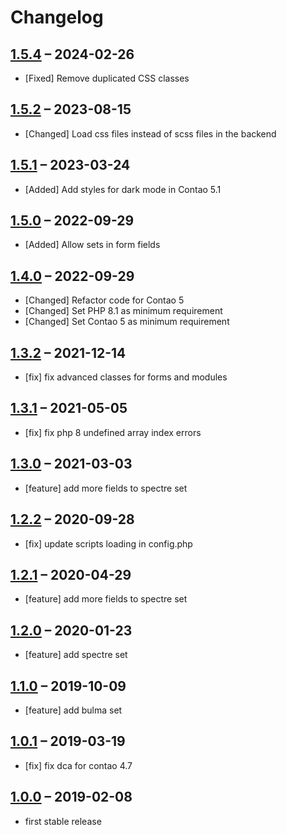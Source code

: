 # Changelog

[//]: <> (
Types of changes
    Added for new Addeds.
    Changed for changes in existing functionality.
    Deprecated for soon-to-be removed Addeds.
    Removed for now removed Addeds.
    Fixed for any bug fixes.
    Security in case of vulnerabilities.
)

## [1.5.4](https://github.com/Contao-DD/advanced-classes-bundle/tree/1.5.4) – 2024-02-26

- [Fixed] Remove duplicated CSS classes

## [1.5.2](https://github.com/Contao-DD/advanced-classes-bundle/tree/1.5.2) – 2023-08-15

- [Changed] Load css files instead of scss files in the backend

## [1.5.1](https://github.com/Contao-DD/advanced-classes-bundle/tree/1.5.1) – 2023-03-24

- [Added] Add styles for dark mode in Contao 5.1

## [1.5.0](https://github.com/Contao-DD/advanced-classes-bundle/tree/1.5.0) – 2022-09-29

- [Added] Allow sets in form fields

## [1.4.0](https://github.com/Contao-DD/advanced-classes-bundle/tree/1.4.0) – 2022-09-29

- [Changed] Refactor code for Contao 5
- [Changed] Set PHP 8.1 as minimum requirement
- [Changed] Set Contao 5 as minimum requirement

## [1.3.2](https://github.com/Contao-DD/advanced-classes-bundle/tree/1.3.2) – 2021-12-14

- [fix] fix advanced classes for forms and modules

## [1.3.1](https://github.com/Contao-DD/advanced-classes-bundle/tree/1.3.1) – 2021-05-05

- [fix] fix php 8 undefined array index errors

## [1.3.0](https://github.com/Contao-DD/advanced-classes-bundle/tree/1.3.0) – 2021-03-03

- [feature] add more fields to spectre set

## [1.2.2](https://github.com/Contao-DD/advanced-classes-bundle/tree/1.2.2) – 2020-09-28

- [fix] update scripts loading in config.php

## [1.2.1](https://github.com/Contao-DD/advanced-classes-bundle/tree/1.2.1) – 2020-04-29

- [feature] add more fields to spectre set

## [1.2.0](https://github.com/Contao-DD/advanced-classes-bundle/tree/1.2.0) – 2020-01-23

- [feature] add spectre set

## [1.1.0](https://github.com/Contao-DD/advanced-classes-bundle/tree/1.1.0) – 2019-10-09

- [feature] add bulma set

## [1.0.1](https://github.com/Contao-DD/advanced-classes-bundle/tree/1.0.1) – 2019-03-19

- [fix] fix dca for contao 4.7

## [1.0.0](https://github.com/Contao-DD/advanced-classes-bundle/tree/1.0.0) – 2019-02-08

- first stable release
